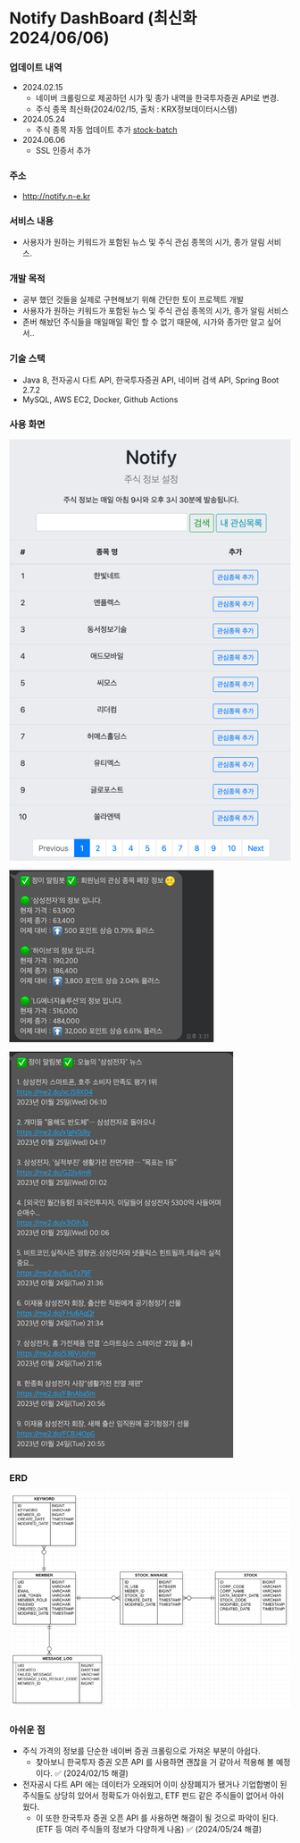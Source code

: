 # Notify DashBoard (최신화 2024/06/06)

### 업데이트 내역
- 2024.02.15
  - 네이버 크롤링으로 제공하던 시가 및 종가 내역을 한국투자증권 API로 변경.
  - 주식 종목 최신화(2024/02/15, 출처 : KRX정보데이터시스템)
- 2024.05.24
  - 주식 종목 자동 업데이트 추가 [stock-batch](https://github.com/yongjung95/stock-batch)
- 2024.06.06
  - SSL 인증서 추가
  
### 주소
- http://notify.n-e.kr

### 서비스 내용
- 사용자가 원하는 키워드가 포함된 뉴스 및 주식 관심 종목의 시가, 종가 알림 서비스.

### 개발 목적
- 공부 했던 것들을 실제로 구현해보기 위해 간단한 토이 프로젝트 개발
- 사용자가 원하는 키워드가 포함된 뉴스 및 주식 관심 종목의 시가, 종가 알림 서비스
- 존버 해놨던 주식들을 매일매일 확인 할 수 없기 때문에, 시가와 종가만 알고 싶어서..

### 기술 스택
- Java 8, 전자공시 다트 API, 한국투자증권 API, 네이버 검색 API, Spring Boot 2.7.2
- MySQL, AWS EC2, Docker, Github Actions

### 사용 화면
![img.png](img.png)

![img_1.png](img_1.png)

![img_2.png](img_2.png)

### ERD

![img_3.png](img_3.png)

### 아쉬운 점
- 주식 가격의 정보를 단순한 네이버 증권 크롤링으로 가져온 부분이 아쉽다.
  - 찾아보니 한국투자 증권 오픈 API 를 사용하면 괜찮을 거 같아서 적용해 볼 예정이다. ✅ (2024/02/15 해결)
- 전자공시 다트 API 에는 데이터가 오래되어 이미 상장폐지가 됐거나 기업합병이 된 주식들도 상당히 있어서 정확도가 아쉬웠고, ETF 펀드 같은 주식들이 없어서 아쉬웠다.
  - 이 또한 한국투자 증권 오픈 API 를 사용하면 해결이 될 것으로 파악이 된다. (ETF 등 여러 주식들의 정보가 다양하게 나옴) ✅ (2024/05/24 해결)
